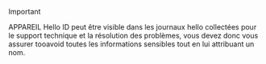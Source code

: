 > [!IMPORTANT]
> APPAREIL Hello ID peut être visible dans les journaux hello collectées pour le support technique et la résolution des problèmes, vous devez donc vous assurer tooavoid toutes les informations sensibles tout en lui attribuant un nom.
>